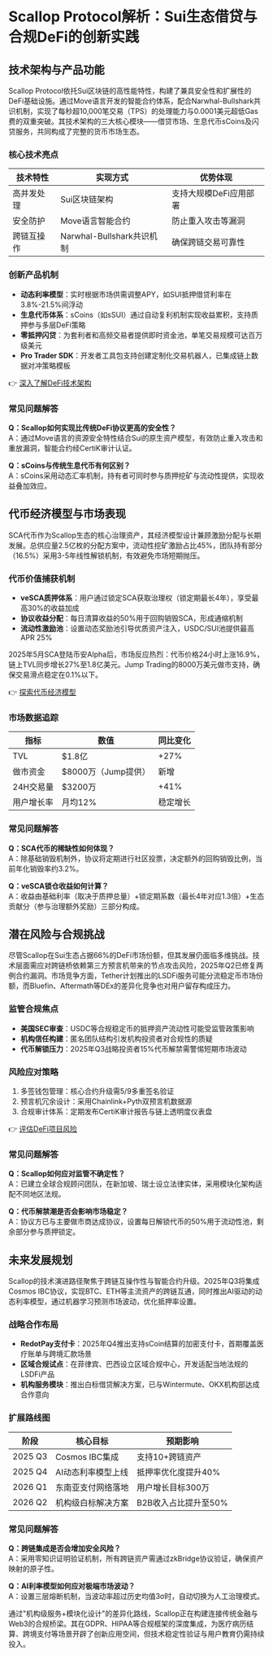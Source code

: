 # Scallop Protocol解析：Sui生态借贷与合规DeFi的创新实践

## 技术架构与产品功能

Scallop Protocol依托Sui区块链的高性能特性，构建了兼具安全性和扩展性的DeFi基础设施。通过Move语言开发的智能合约体系，配合Narwhal-Bullshark共识机制，实现了每秒超10,000笔交易（TPS）的处理能力与0.0001美元超低Gas费的双重突破。其技术架构的三大核心模块——借贷市场、生息代币sCoins及闪贷服务，共同构成了完整的货币市场生态。

### 核心技术亮点
| 技术特性        | 实现方式                  | 优势体现               |
|-----------------|---------------------------|------------------------|
| 高并发处理      | Sui区块链架构             | 支持大规模DeFi应用部署 |
| 安全防护        | Move语言智能合约          | 防止重入攻击等漏洞     |
| 跨链互操作      | Narwhal-Bullshark共识机制 | 确保跨链交易可靠性     |

### 创新产品机制
- **动态利率模型**：实时根据市场供需调整APY，如SUI抵押借贷利率在3.8%-21.5%间浮动
- **生息代币体系**：sCoins（如sSUI）通过自动复利机制实现收益累积，支持质押参与多层DeFi策略
- **零抵押闪贷**：为套利者和高频交易者提供即时资金池，单笔交易规模可达百万级美元
- **Pro Trader SDK**：开发者工具包支持创建定制化交易机器人，已集成链上数据对冲策略模板

👉 [深入了解DeFi技术架构](https://bit.ly/okx_welcome)

### 常见问题解答
**Q：Scallop如何实现比传统DeFi协议更高的安全性？**  
A：通过Move语言的资源安全特性结合Sui的原生资产模型，有效防止重入攻击和重放漏洞，智能合约经CertiK审计认证。

**Q：sCoins与传统生息代币有何区别？**  
A：sCoins采用动态汇率机制，持有者可同时参与质押挖矿与流动性提供，实现收益叠加效应。

## 代币经济模型与市场表现

SCA代币作为Scallop生态的核心治理资产，其经济模型设计兼顾激励分配与长期发展。总供应量2.5亿枚的分配方案中，流动性挖矿激励占比45%，团队持有部分（16.5%）采用3-5年线性解锁机制，有效避免市场短期抛压。

### 代币价值捕获机制
- **veSCA质押体系**：用户通过锁定SCA获取治理权（锁定期最长4年），享受最高30%的收益加成
- **协议收益分配**：每日清算收益的50%用于回购销毁SCA，形成通缩机制
- **流动性激励池**：设置动态奖励池引导优质资产注入，USDC/SUI池提供最高APR 25%

2025年5月SCA登陆币安Alpha后，市场反应热烈：代币价格24小时上涨16.9%，链上TVL同步增长27%至1.8亿美元。Jump Trading的8000万美元做市支持，确保交易滑点稳定在0.1%以下。

👉 [探索代币经济模型](https://bit.ly/okx_welcome)

### 市场数据追踪
| 指标          | 数值                 | 同比变化  |
|---------------|----------------------|-----------|
| TVL           | $1.8亿               | +27%      |
| 做市资金      | $8000万（Jump提供）  | 新增      |
| 24H交易量     | $3200万              | +41%      |
| 用户增长率    | 月均12%              | 稳定增长  |

### 常见问题解答
**Q：SCA代币的稀缺性如何体现？**  
A：除基础销毁机制外，协议将定期进行社区投票，决定额外的回购销毁比例，当前年化销毁率约3.2%。

**Q：veSCA锁仓收益如何计算？**  
A：收益由基础利率（取决于质押总量）+锁定期系数（最长4年对应1.3倍）+生态贡献分（参与治理额外奖励）三部分构成。

## 潜在风险与合规挑战

尽管Scallop在Sui生态占据66%的DeFi市场份额，但其发展仍面临多维挑战。技术层面需应对跨链桥依赖第三方预言机带来的节点攻击风险，2025年Q2已修复两例合约漏洞。市场竞争方面，Tether计划推出的LSDFi服务可能分流稳定币市场份额，而Bluefin、Aftermath等DEx的差异化竞争也对用户留存构成压力。

### 监管合规焦点
- **美国SEC审查**：USDC等合规稳定币的抵押资产流动性可能受监管政策影响
- **机构信任构建**：匿名团队结构引发机构投资者对合规性的质疑
- **代币解锁压力**：2025年Q3战略投资者15%代币解禁需警惕短期市场波动

### 风险应对策略
1. 多签钱包管理：核心合约升级需5/9多重签名验证
2. 预言机冗余设计：采用Chainlink+Pyth双预言机数据源
3. 合规审计体系：定期发布CertiK审计报告与链上透明度仪表盘

👉 [评估DeFi项目风险](https://bit.ly/okx_welcome)

### 常见问题解答
**Q：Scallop如何应对监管不确定性？**  
A：已建立全球合规顾问团队，在新加坡、瑞士设立法律实体，采用模块化架构适配不同地区法规。

**Q：代币解禁潮是否会影响市场稳定？**  
A：协议方已与主要做市商达成协议，设置每日解锁代币的50%用于流动性池，剩余部分参与质押锁定。

## 未来发展规划

Scallop的技术演进路径聚焦于跨链互操作性与智能合约升级。2025年Q3将集成Cosmos IBC协议，实现BTC、ETH等主流资产的跨链互通，同时推出AI驱动的动态利率模型，通过机器学习预测市场波动，优化抵押率设置。

### 战略合作布局
- **RedotPay支付卡**：2025年Q4推出支持sCoin结算的加密支付卡，首期覆盖医疗账单与跨境汇款场景
- **区域合规试点**：在菲律宾、巴西设立区域合规中心，开发适配当地法规的LSDFi产品
- **机构服务模块**：推出白标借贷解决方案，已与Wintermute、OKX机构部达成合作意向

### 扩展路线图
| 阶段        | 核心目标                  | 预期影响               |
|-------------|---------------------------|------------------------|
| 2025 Q3     | Cosmos IBC集成            | 支持10+跨链资产        |
| 2025 Q4     | AI动态利率模型上线        | 抵押率优化度提升40%    |
| 2026 Q1     | 东南亚支付网络落地        | 用户增长目标300万      |
| 2026 Q2     | 机构级白标解决方案        | B2B收入占比提升至50%   |

### 常见问题解答
**Q：跨链集成是否会增加安全风险？**  
A：采用零知识证明验证机制，所有跨链资产需通过zkBridge协议验证，确保资产映射的原子性。

**Q：AI利率模型如何应对极端市场波动？**  
A：设置三层熔断机制，当波动率超过历史均值3σ时，自动切换为人工治理模式。

通过"机构级服务+模块化设计"的差异化路线，Scallop正在构建连接传统金融与Web3的合规桥梁。其在GDPR、HIPAA等合规框架的深度集成，为医疗病历结算、跨境支付等场景开辟了创新应用空间，但技术稳定性验证与用户教育仍需持续投入。